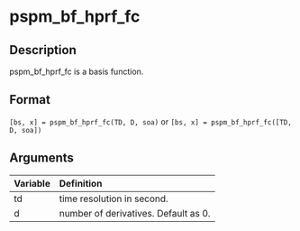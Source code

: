 # pspm_bf_hprf_fc
## Description
pspm_bf_hprf_fc is a basis function.

## Format
`[bs, x] = pspm_bf_hprf_fc(TD, D, soa)` or
`[bs, x] = pspm_bf_hprf_fc([TD, D, soa])`

## Arguments
| Variable | Definition |
|:--|:--|
| td | time resolution in second. |
| d | number of derivatives. Default as 0. |

